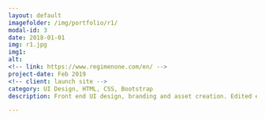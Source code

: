 ```yaml
---
layout: default
imagefolder: /img/portfolio/r1/
modal-id: 3
date: 2018-01-01
img: r1.jpg
img1: 
alt: 
<!-- link: https://www.regimenone.com/en/ -->
project-date: Feb 2019
<!-- client: launch site -->
category: UI Design, HTML, CSS, Bootstrap
description: Front end UI design, branding and asset creation. Edited existing site bootstrap html/css template elements to fit design.

---
```

